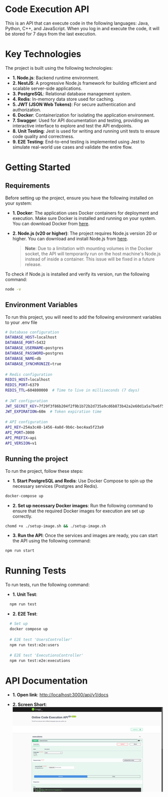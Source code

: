 # Code Execution API

This is an API that can execute code in the following languages: Java, Python, C++, and JavaScript. When you log in and execute the code, it will be stored for 7 days from the last execution.

# Key Technologies

The project is built using the following technologies:

- **1. Node.js**: Backend runtime environment.
- **2. NestJS**: A progressive Node.js framework for building efficient and scalable server-side applications.
- **3. PostgreSQL**: Relational database management system.
- **4. Redis**: In-memory data store used for caching.
- **5. JWT (JSON Web Tokens)**: For secure authentication and authorization.
- **6. Docker**: Containerization for isolating the application environment.
- **7. Swagger**: Used for API documentation and testing, providing an interactive interface to explore and test the API endpoints.
- **8. Unit Testing**: Jest is used for writing and running unit tests to ensure code quality and correctness.
- **9. E2E Testing**: End-to-end testing is implemented using Jest to simulate real-world use cases and validate the entire flow.

# Getting Started

## Requirements

Before setting up the project, ensure you have the following installed on your system:

- **1. Docker**: The application uses Docker containers for deployment and execution. Make sure Docker is installed and running on your system. You can download Docker from [here](https://www.docker.com/get-started).

- **2. Node.js (v20 or higher)**: The project requires Node.js version 20 or higher. You can download and install Node.js from [here](https://nodejs.org/).
  > **Note**: Due to a limitation with mounting volumes in the Docker socket, the API will temporarily run on the host machine's Node.js instead of inside a container. This issue will be fixed in a future release.

To check if Node.js is installed and verify its version, run the following command:

```bash
node -v
```

## Environment Variables

To run this project, you will need to add the following environment variables to your .env file

```bash
# Database configuration
DATABASE_HOST=localhost
DATABASE_PORT=5432
DATABASE_USERNAME=postgres
DATABASE_PASSWORD=postgres
DATABASE_NAME=db
DATABASE_SYNCHRONIZE=true

# Redis configuration
REDIS_HOST=localhost
REDIS_PORT=6379
REDIS_TTL=604800000  # Time to live in milliseconds (7 days)

# JWT configuration
JWT_SECRET_KEY=7f29f3f86b204f2f9b1b72b2d735a9cd6b873b42a2e60d1a5a7be6f5584ff056b2f3c4a9f64e198a193d1e6cb7380f127431c4e8e720e074cbb6f819f0a85c94
JWT_EXPIRATION=60m  # Token expiration time

# API configuration
API_KEY=254a3c48-1456-4a8d-9b6c-bec4aa5f23a9
API_PORT=3000
API_PREFIX=api
API_VERSION=v1
```

## Running the project

To run the project, follow these steps:

- **1. Start PostgreSQL and Redis**: Use Docker Compose to spin up the necessary services (Postgres and Redis).

```bash
docker-compose up
```

- **2. Set up necessary Docker images**: Run the following command to ensure that the required Docker images for execution are set up correctly.

```bash
chomd +x ./setup-image.sh && ./setup-image.sh
```

- **3. Run the API**: Once the services and images are ready, you can start the API using the following command:

```bash
npm run start
```

# Running Tests

To run tests, run the following command:

- **1. Unit Test**:

```bash
  npm run test
```

- **2. E2E Test**:

```bash
  # Set up
  docker compose up

  # E2E test 'UsersController'
  npm run test:e2e:users

  # E2E test 'ExecutionsController'
  npm run test:e2e:executions
```

# API Documentation

- **1. Open link**: [http://localhost:3000/api/v1/docs](http://localhost:3000/api/v1/docs)

- **2. Screen Short**:
  ![API Document Screenshot](./screenshots/swagger.png)
